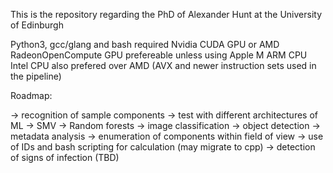 This is the repository regarding the PhD of Alexander Hunt at the University of Edinburgh

Python3, gcc/glang and bash required 
  Nvidia CUDA GPU or AMD RadeonOpenCompute GPU prefereable unless using Apple M ARM CPU
    Intel CPU also prefered over AMD (AVX and newer instruction sets used in the pipeline)

Roadmap:

 -> recognition of sample components
	-> test with different architectures of ML
		-> SMV
		-> Random forests
		-> image classification
		-> object detection 
		-> metadata analysis 
 -> enumeration of components within field of view
	-> use of IDs and bash scripting for calculation (may migrate to cpp)
 -> detection of signs of infection (TBD)

